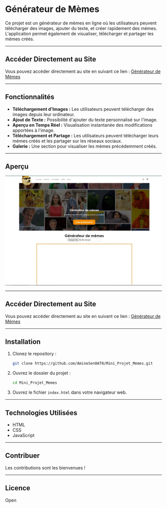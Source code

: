# Générateur de Mèmes

Ce projet est un générateur de mèmes en ligne où les utilisateurs peuvent télécharger des images, ajouter du texte, et créer rapidement des mèmes. L'application permet également de visualiser, télécharger et partager les mèmes créés.

---

## Accéder Directement au Site

Vous pouvez accéder directement au site en suivant ce lien : [Générateur de Mèmes](https://mini-projet-supinfo-zerarga.netlify.app/)

---

## Fonctionnalités

- **Téléchargement d'Images :** Les utilisateurs peuvent télécharger des images depuis leur ordinateur.
- **Ajout de Texte :** Possibilité d'ajouter du texte personnalisé sur l'image.
- **Aperçu en Temps Réel :** Visualisation instantanée des modifications apportées à l'image.
- **Téléchargement et Partage :** Les utilisateurs peuvent télécharger leurs mèmes créés et les partager sur les réseaux sociaux.
- **Galerie :** Une section pour visualiser les mèmes précédemment créés.

---

## Aperçu

![Générateur de Mèmes](memes.jpg)

---
## Accéder Directement au Site

Vous pouvez accéder directement au site en suivant ce lien : [Générateur de Mèmes](https://mini-projet-supinfo-zerarga.netlify.app/)

---

## Installation

1. Clonez le repository :

    ```bash
    git clone https://github.com/AmineSen0AT0/Mini_Projet_Memes.git
    ```

2. Ouvrez le dossier du projet :

    ```bash
    cd Mini_Projet_Memes
    ```

3. Ouvrez le fichier `index.html` dans votre navigateur web.

---

## Technologies Utilisées

- HTML
- CSS
- JavaScript

---

## Contribuer

Les contributions sont les bienvenues !

---

## Licence

Open
